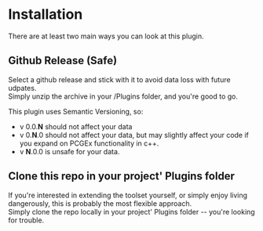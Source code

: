 # Installation

There are at least two main ways you can look at this plugin.

## Github Release (Safe)
Select a github release and stick with it to avoid data loss with future udpates.  
Simply unzip the archive in your /Plugins folder, and you're good to go.  

This plugin uses Semantic Versioning, so:
- v 0.0.**N** should not affect your data
- v 0.**N**.0 should not affect your data, but may slightly affect your code if you expand on PCGEx functionality in c++.
- v **N**.0.0 is unsafe for your data.


## Clone this repo in your project' Plugins folder
If you're interested in extending the toolset yourself, or simply enjoy living dangerously, this is probably the most flexible approach.  
Simply clone the repo locally in your project' Plugins folder -- you're looking for trouble.
